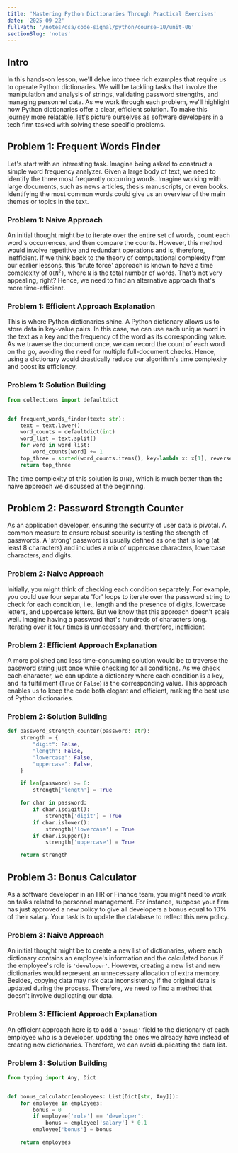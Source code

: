 ```yaml
---
title: 'Mastering Python Dictionaries Through Practical Exercises'
date: '2025-09-22'
fullPath: '/notes/dsa/code-signal/python/course-10/unit-06'
sectionSlug: 'notes'
---
```


## Intro

In this hands-on lesson, we'll delve into three rich examples that require us to operate Python dictionaries. We will be tackling tasks that involve the manipulation and analysis of strings, validating password strengths, and managing personnel data. As we work through each problem, we'll highlight how Python dictionaries offer a clear, efficient solution. To make this journey more relatable, let's picture ourselves as software developers in a tech firm tasked with solving these specific problems.

## Problem 1: Frequent Words Finder

Let's start with an interesting task. Imagine being asked to construct a simple word frequency analyzer. Given a large body of text, we need to identify the three most frequently occurring words. Imagine working with large documents, such as news articles, thesis manuscripts, or even books. Identifying the most common words could give us an overview of the main themes or topics in the text.

### Problem 1: Naive Approach

An initial thought might be to iterate over the entire set of words, count each word's occurrences, and then compare the counts. However, this method would involve repetitive and redundant operations and is, therefore, inefficient. If we think back to the theory of computational complexity from our earlier lessons, this 'brute force' approach is known to have a time complexity of <code>O(N<sup>2</sup>)</code>, where `N` is the total number of words. That's not very appealing, right? Hence, we need to find an alternative approach that's more time-efficient.

### Problem 1: Efficient Approach Explanation

This is where Python dictionaries shine. A Python dictionary allows us to store data in key-value pairs. In this case, we can use each unique word in the text as a key and the frequency of the word as its corresponding value. As we traverse the document once, we can record the count of each word on the go, avoiding the need for multiple full-document checks. Hence, using a dictionary would drastically reduce our algorithm's time complexity and boost its efficiency.

### Problem 1: Solution Building

```python
from collections import defaultdict


def frequent_words_finder(text: str):
    text = text.lower()
    word_counts = defaultdict(int)
    word_list = text.split()
    for word in word_list:
        word_counts[word] += 1
    top_three = sorted(word_counts.items(), key=lambda x: x[1], reverse=True)[:3]
    return top_three

```

The time complexity of this solution is `O(N)`, which is much better than the naive approach we discussed at the beginning.

## Problem 2: Password Strength Counter

As an application developer, ensuring the security of user data is pivotal. A common measure to ensure robust security is testing the strength of passwords. A 'strong' password is usually defined as one that is long (at least 8 characters) and includes a mix of uppercase characters, lowercase characters, and digits.

### Problem 2: Naive Approach

Initially, you might think of checking each condition separately. For example, you could use four separate 'for' loops to iterate over the password string to check for each condition, i.e., length and the presence of digits, lowercase letters, and uppercase letters. But we know that this approach doesn't scale well. Imagine having a password that's hundreds of characters long. Iterating over it four times is unnecessary and, therefore, inefficient.

### Problem 2: Efficient Approach Explanation

A more polished and less time-consuming solution would be to traverse the password string just once while checking for all conditions. As we check each character, we can update a dictionary where each condition is a key, and its fulfillment (`True` or `False`) is the corresponding value. This approach enables us to keep the code both elegant and efficient, making the best use of Python dictionaries.

### Problem 2: Solution Building

```python
def password_strength_counter(password: str):
    strength = {
        "digit": False,
        "length": False,
        "lowercase": False,
        "uppercase": False,
    }

    if len(password) >= 8:
        strength['length'] = True

    for char in password:
        if char.isdigit():
            strength['digit'] = True
        if char.islower():
            strength['lowercase'] = True
        if char.isupper():
            strength['uppercase'] = True

    return strength

```

## Problem 3: Bonus Calculator

As a software developer in an HR or Finance team, you might need to work on tasks related to personnel management. For instance, suppose your firm has just approved a new policy to give all developers a bonus equal to 10% of their salary. Your task is to update the database to reflect this new policy.

### Problem 3: Naive Approach

An initial thought might be to create a new list of dictionaries, where each dictionary contains an employee's information and the calculated bonus if the employee's role is `'developer'`. However, creating a new list and new dictionaries would represent an unnecessary allocation of extra memory. Besides, copying data may risk data inconsistency if the original data is updated during the process. Therefore, we need to find a method that doesn't involve duplicating our data.

### Problem 3: Efficient Approach Explanation

An efficient approach here is to add a `'bonus'` field to the dictionary of each employee who is a developer, updating the ones we already have instead of creating new dictionaries. Therefore, we can avoid duplicating the data list.

### Problem 3: Solution Building

```python
from typing import Any, Dict


def bonus_calculator(employees: List[Dict[str, Any]]):
    for employee in employees:
        bonus = 0
        if employee['role'] == 'developer':
            bonus = employee['salary'] * 0.1
        employee['bonus'] = bonus

    return employees


```
